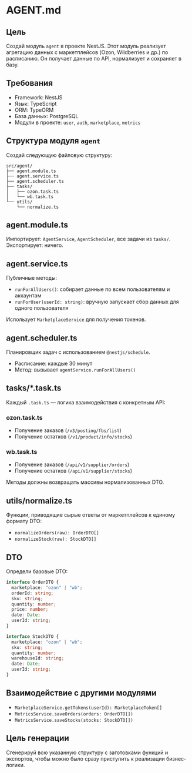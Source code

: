 # AGENT.md

## Цель

Создай модуль `agent` в проекте NestJS. Этот модуль реализует агрегацию данных с маркетплейсов (Ozon, Wildberries и др.) по расписанию. Он получает данные по API, нормализует и сохраняет в базу.

## Требования

- Framework: NestJS
- Язык: TypeScript
- ORM: TypeORM
- База данных: PostgreSQL
- Модули в проекте: `user`, `auth`, `marketplace`, `metrics`

## Структура модуля `agent`

Создай следующую файловую структуру:

```
src/agent/
├── agent.module.ts
├── agent.service.ts
├── agent.scheduler.ts
├── tasks/
│   ├── ozon.task.ts
│   └── wb.task.ts
└── utils/
    └── normalize.ts
```

## agent.module.ts

Импортирует: `AgentService`, `AgentScheduler`, все задачи из `tasks/`.
Экспортирует: ничего.

## agent.service.ts

Публичные методы:

- `runForAllUsers()`: собирает данные по всем пользователям и аккаунтам
- `runForUser(userId: string)`: вручную запускает сбор данных для одного пользователя

Использует `MarketplaceService` для получения токенов.

## agent.scheduler.ts

Планировщик задач с использованием `@nestjs/schedule`.

- Расписание: каждые 30 минут
- Метод: вызывает `agentService.runForAllUsers()`

## tasks/\*.task.ts

Каждый `.task.ts` — логика взаимодействия с конкретным API:

### ozon.task.ts

- Получение заказов (`/v3/posting/fbs/list`)
- Получение остатков (`/v1/product/info/stocks`)

### wb.task.ts

- Получение заказов (`/api/v1/supplier/orders`)
- Получение остатков (`/api/v1/supplier/stocks`)

Методы должны возвращать массивы нормализованных DTO.

## utils/normalize.ts

Функции, приводящие сырые ответы от маркетплейсов к единому формату DTO:

- `normalizeOrders(raw): OrderDTO[]`
- `normalizeStock(raw): StockDTO[]`

## DTO

Определи базовые DTO:

```ts
interface OrderDTO {
  marketplace: "ozon" | "wb";
  orderId: string;
  sku: string;
  quantity: number;
  price: number;
  date: Date;
  userId: string;
}

interface StockDTO {
  marketplace: "ozon" | "wb";
  sku: string;
  quantity: number;
  warehouseId: string;
  date: Date;
  userId: string;
}
```

## Взаимодействие с другими модулями

- `MarketplaceService.getTokens(userId): MarketplaceToken[]`
- `MetricsService.saveOrders(orders: OrderDTO[])`
- `MetricsService.saveStocks(stocks: StockDTO[])`

## Цель генерации

Сгенерируй всю указанную структуру с заготовками функций и экспортов, чтобы можно было сразу приступить к реализации бизнес-логики.
